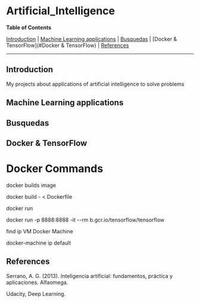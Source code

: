 # Artificial_Intelligence


**Table of Contents**

[Introduction](#introduction)
| [Machine Learning applications](#machine-learning)
| [Busquedas](#Busquedas)
| [Docker & TensorFlow](#Docker & TensorFlow)
| [References](#Referencias)

---

## Introduction ##

My projects about applications of artificial intelligence to solve problems


## Machine Learning applications ##


## Busquedas ##

## Docker & TensorFlow ##

# Docker Commands #

docker builds image

docker build - < Dockerfile

docker run

docker run -p 8888:8888 -it --rm b.gcr.io/tensorflow/tensorflow

find ip VM Docker Machine

docker-machine ip default


##  References ##

Serrano, A. G. (2013). Inteligencia artificial: fundamentos, práctica y aplicaciones. Alfaomega.

Udacity, Deep Learning.
